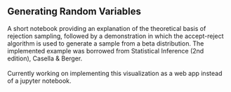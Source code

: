 ## Generating Random Variables

A short notebook providing an explanation of the theoretical basis of rejection sampling, followed by a demonstration in which the accept-reject algorithm is used to generate a sample from a beta distribution. The implemented example was borrowed from Statistical Inference (2nd edition), Casella & Berger. 
<br><br>
Currently working on implementing this visualization as a web app instead of a jupyter notebook.
